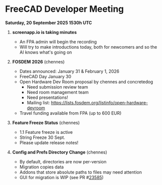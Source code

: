 # FreeCAD Developer Meeting

**Saturday, 20 September 2025 1530h UTC**

1. **screenapp.io is taking minutes**
   - An FPA admin will begin the recording
   - Will try to make introductions today, both for newcomers and so the AI knows what's going on
  
2. **FOSDEM 2026** (chennes)
   - Dates announced: January 31 & February 1, 2026
   - FreeCAD Day January 30
   - Open Hardware Dev Room proposal by chennes and concretedog
       - Need submission review team
       - Need room management team
       - Need presentations!
       - Mailing list: https://lists.fosdem.org/listinfo/open-hardware-devroom
    - Travel funding available from FPA (up to 600 EUR)
     
3. **Feature Freeze Status** (chennes)
   - 1.1 Feature freeze is active
   - String Freeze 30 Sept.
   - Please update release notes!

4. **Config and Prefs Directory Change** (chennes)
   - By default, directories are now per-version
   - Migration copies data
   - Addons that store absolute paths to files may need attention
   - GUI for migration is WIP (see PR #[23585](https://github.com/FreeCAD/FreeCAD/pull/23585))
